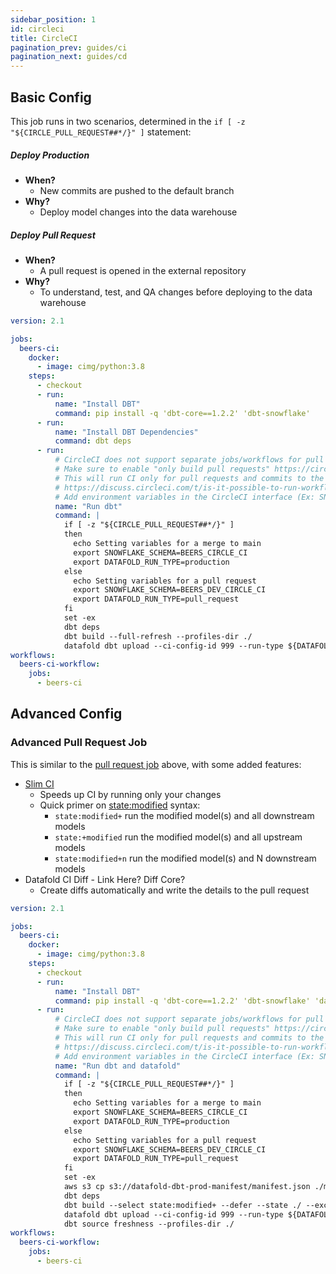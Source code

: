 ```yaml
---
sidebar_position: 1
id: circleci
title: CircleCI
pagination_prev: guides/ci
pagination_next: guides/cd
---
```

## Basic Config

This job runs in two scenarios, determined in the `if [ -z "${CIRCLE_PULL_REQUEST##*/}" ]` statement:
##### Deploy Production
* **When?**
    * New commits are pushed to the default branch
* **Why?** 
    * Deploy model changes into the data warehouse
##### Deploy Pull Request
* **When?**
    * A pull request is opened in the external repository
* **Why?** 
    * To understand, test, and QA changes before deploying to the data warehouse


```yml
version: 2.1

jobs:
  beers-ci:
    docker:
      - image: cimg/python:3.8
    steps:
      - checkout
      - run:
          name: "Install DBT"
          command: pip install -q 'dbt-core==1.2.2' 'dbt-snowflake'
      - run:
          name: "Install DBT Dependencies"
          command: dbt deps
      - run:
          # CircleCI does not support separate jobs/workflows for pull request vs. merges
          # Make sure to enable "only build pull requests" https://circleci.com/docs/oss#only-build-pull-requests
          # This will run CI only for pull requests and commits to the default branch
          # https://discuss.circleci.com/t/is-it-possible-to-run-workflows-when-github-prs-are-opened/38106
          # Add environment variables in the CircleCI interface (Ex: SNOWFLAKE_ACCOUNT, SNOWFLAKE_USER, DATAFOLD_API_KEY)
          name: "Run dbt"
          command: |
            if [ -z "${CIRCLE_PULL_REQUEST##*/}" ]
            then
              echo Setting variables for a merge to main
              export SNOWFLAKE_SCHEMA=BEERS_CIRCLE_CI
              export DATAFOLD_RUN_TYPE=production
            else
              echo Setting variables for a pull request
              export SNOWFLAKE_SCHEMA=BEERS_DEV_CIRCLE_CI
              export DATAFOLD_RUN_TYPE=pull_request
            fi
            set -ex
            dbt deps
            dbt build --full-refresh --profiles-dir ./
            datafold dbt upload --ci-config-id 999 --run-type ${DATAFOLD_RUN_TYPE} --target-folder ./target/ --commit-sha ${CIRCLE_SHA1}
workflows:
  beers-ci-workflow:
    jobs:
      - beers-ci
```

## Advanced Config

### Advanced Pull Request Job
This is similar to the [pull request job](github_actions.md#pull-request-job) above, with some added features:
* [Slim CI](https://docs.getdbt.com/docs/dbt-cloud/using-dbt-cloud/cloud-enabling-continuous-integration#configuring-a-dbt-cloud-ci-job)
    * Speeds up CI by running only your changes
    * Quick primer on [state:modified](https://docs.getdbt.com/reference/node-selection/methods#the-state-method) syntax:
        * `state:modified+` run the modified model(s) and all downstream models
        * `state:+modified` run the modified model(s) and all upstream models
        * `state:modified+n` run the modified model(s) and N downstream models
* Datafold CI Diff - Link Here? Diff Core?
    * Create diffs automatically and write the details to the pull request

```yml
version: 2.1

jobs:
  beers-ci:
    docker:
      - image: cimg/python:3.8
    steps:
      - checkout
      - run:
          name: "Install DBT"
          command: pip install -q 'dbt-core==1.2.2' 'dbt-snowflake' 'datafold-sdk'
      - run:
          # CircleCI does not support separate jobs/workflows for pull request vs. merges
          # Make sure to enable "only build pull requests" https://circleci.com/docs/oss#only-build-pull-requests
          # This will run CI only for pull requests and commits to the default branch
          # https://discuss.circleci.com/t/is-it-possible-to-run-workflows-when-github-prs-are-opened/38106
          # Add environment variables in the CircleCI interface (Ex: SNOWFLAKE_ACCOUNT, SNOWFLAKE_USER, DATAFOLD_API_KEY)
          name: "Run dbt and datafold"
          command: |
            if [ -z "${CIRCLE_PULL_REQUEST##*/}" ]
            then
              echo Setting variables for a merge to main
              export SNOWFLAKE_SCHEMA=BEERS_CIRCLE_CI
              export DATAFOLD_RUN_TYPE=production
            else
              echo Setting variables for a pull request
              export SNOWFLAKE_SCHEMA=BEERS_DEV_CIRCLE_CI
              export DATAFOLD_RUN_TYPE=pull_request
            fi
            set -ex
            aws s3 cp s3://datafold-dbt-prod-manifest/manifest.json ./manifest.json
            dbt deps
            dbt build --select state:modified+ --defer --state ./ --exclude config.materialized:snapshot --profiles-dir ./
            datafold dbt upload --ci-config-id 999 --run-type ${DATAFOLD_RUN_TYPE} --target-folder ./target/ --commit-sha ${CIRCLE_SHA1}
            dbt source freshness --profiles-dir ./
workflows:
  beers-ci-workflow:
    jobs:
      - beers-ci
```
